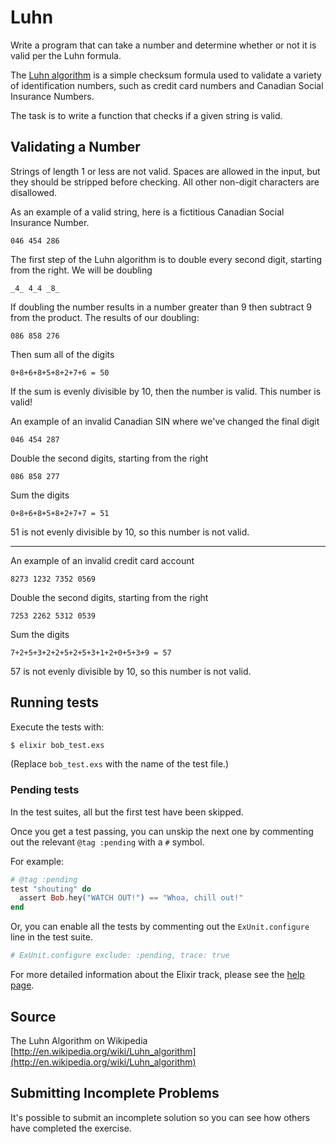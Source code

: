 # Luhn

Write a program that can take a number and determine whether or not it is valid per the Luhn formula.

The [Luhn algorithm](https://en.wikipedia.org/wiki/Luhn_algorithm) is
a simple checksum formula used to validate a variety of identification
numbers, such as credit card numbers and Canadian Social Insurance
Numbers.

The task is to write a function that checks if a given string is valid.

Validating a Number
------
Strings of length 1 or less are not valid. Spaces are allowed in the input,
but they should be stripped before checking. All other non-digit characters
are disallowed.

As an example of a valid string, here is a fictitious Canadian Social Insurance
Number.

```
046 454 286
```

The first step of the Luhn algorithm is to double every second digit,
starting from the right. We will be doubling

```
_4_ 4_4 _8_
```

If doubling the number results in a number greater than 9 then subtract 9
from the product. The results of our doubling:

```
086 858 276
```

Then sum all of the digits

```
0+8+6+8+5+8+2+7+6 = 50
```

If the sum is evenly divisible by 10, then the number is valid. This number is valid!

An example of an invalid Canadian SIN where we've changed the final digit

```
046 454 287
```

Double the second digits, starting from the right

```
086 858 277
```

Sum the digits

```
0+8+6+8+5+8+2+7+7 = 51
```

51 is not evenly divisible by 10, so this number is not valid.

----

An example of an invalid credit card account

```
8273 1232 7352 0569
```

Double the second digits, starting from the right

```
7253 2262 5312 0539
```

Sum the digits

```
7+2+5+3+2+2+5+2+5+3+1+2+0+5+3+9 = 57
```

57 is not evenly divisible by 10, so this number is not valid.

## Running tests

Execute the tests with:

```bash
$ elixir bob_test.exs
```

(Replace `bob_test.exs` with the name of the test file.)


### Pending tests

In the test suites, all but the first test have been skipped.

Once you get a test passing, you can unskip the next one by
commenting out the relevant `@tag :pending` with a `#` symbol.

For example:

```elixir
# @tag :pending
test "shouting" do
  assert Bob.hey("WATCH OUT!") == "Whoa, chill out!"
end
```

Or, you can enable all the tests by commenting out the
`ExUnit.configure` line in the test suite.

```elixir
# ExUnit.configure exclude: :pending, trace: true
```

For more detailed information about the Elixir track, please
see the [help page](http://exercism.io/languages/elixir).

## Source

The Luhn Algorithm on Wikipedia [http://en.wikipedia.org/wiki/Luhn_algorithm](http://en.wikipedia.org/wiki/Luhn_algorithm)

## Submitting Incomplete Problems
It's possible to submit an incomplete solution so you can see how others have completed the exercise.

